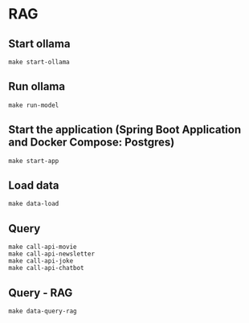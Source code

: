 # RAG 

## Start ollama
    make start-ollama

## Run ollama
    make run-model

## Start the application (Spring Boot Application and Docker Compose: Postgres)
    make start-app

## Load data
    make data-load

## Query
    make call-api-movie
    make call-api-newsletter
    make call-api-joke
    make call-api-chatbot

## Query - RAG
    make data-query-rag

